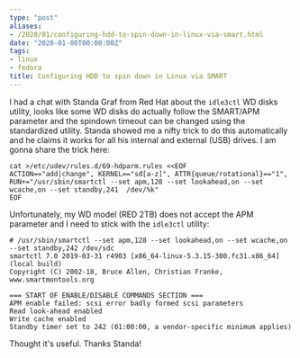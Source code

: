 ```yaml
---
type: "post"
aliases:
- /2020/01/configuring-hdd-to-spin-down-in-linux-via-smart.html
date: "2020-01-08T00:00:00Z"
tags:
- linux
- fedora
title: Configuring HDD to spin down in Linux via SMART
---
```


I had a chat with Standa Graf from Red Hat about the `idle3ctl` WD disks
utility, looks like some WD disks do actually follow the SMART/APM parameter
and the spindown timeout can be changed using the standardized utility. Standa
showed me a nifty trick to do this automatically and he claims it works for all
his internal and external (USB) drives. I am gonna share the trick here:

    cat >/etc/udev/rules.d/69-hdparm.rules <<EOF
    ACTION=="add|change", KERNEL=="sd[a-z]", ATTR{queue/rotational}=="1", RUN+="/usr/sbin/smartctl --set apm,128 --set lookahead,on --set wcache,on --set standby,241  /dev/%k"
    EOF

Unfortunately, my WD model (RED 2TB) does not accept the APM parameter and I
need to stick with the `idle3ctl` utility:

    # /usr/sbin/smartctl --set apm,128 --set lookahead,on --set wcache,on --set standby,242 /dev/sdc
    smartctl 7.0 2019-03-31 r4903 [x86_64-linux-5.3.15-300.fc31.x86_64] (local build)
    Copyright (C) 2002-18, Bruce Allen, Christian Franke, www.smartmontools.org

    === START OF ENABLE/DISABLE COMMANDS SECTION ===
    APM enable failed: scsi error badly formed scsi parameters
    Read look-ahead enabled
    Write cache enabled
    Standby timer set to 242 (01:00:00, a vendor-specific minimum applies)

Thought it's useful. Thanks Standa!

